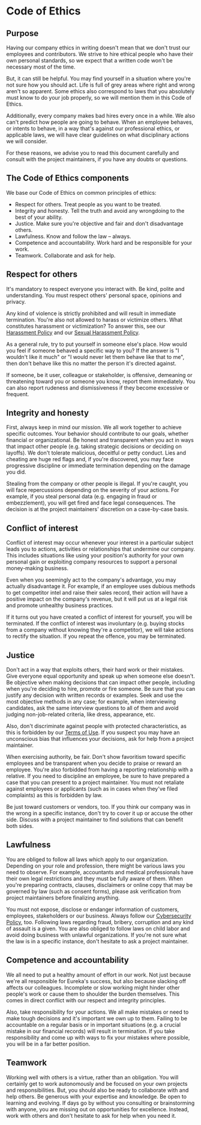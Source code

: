 <!--
===-----------------------------------------------------------------------------------===
Copyright (c) 2021 Calinescu Mihai

For copying notice, see https://github.com/CMihai99/eureka/blob/main/COPYING.
For licenses we use, see https://github.com/CMihai99/eureka/tree/main/LICENSES.
===-----------------------------------------------------------------------------------===
-->

# Code of Ethics

## Purpose

Having our company ethics in writing doesn't mean that we don't trust our employees
and contributors. We strive to hire ethical people who have their own personal
standards, so we expect that a written code won't be necessary most of the time.

But, it can still be helpful. You may find yourself in a situation where you're
not sure how you should act. Life is full of grey areas where right and wrong aren't
so apparent. Some ethics also correspond to laws that you absolutely must know
to do your job properly, so we will mention them in this Code of Ethics.

Additionally, every company makes bad hires every once in a while. We also can't
predict how people are going to behave. When an employee behaves, or intents to
behave, in a way that's against our professional ethics, or applicable laws, we
will have clear guidelines on what disciplinary actions we will consider.

For these reasons, we advise you to read this document carefully and consult
with the project maintainers, if you have any doubts or questions.

## The Code of Ethics components

We base our Code of Ethics on common principles of ethics:

-   Respect for others. Treat people as you want to be treated.
-   Integrity and honesty. Tell the truth and avoid any wrongdoing to the best of your ability.
-   Justice. Make sure you're objective and fair and don't disadvantage others.
-   Lawfulness. Know and follow the law – always.
-   Competence and accountability. Work hard and be responsible for your work.
-   Teamwork. Collaborate and ask for help.

## Respect for others

It's mandatory to respect everyone you interact with. Be kind, polite and
understanding. You must respect others' personal space, opinions and privacy.

Any kind of violence is strictly prohibited and will result in immediate
termination. You're also not allowed to harass or victimize others. What
constitutes harassment or victimization? To answer this, see our [Harassment Policy](https://github.com/CMihai99/eureka/blob/main/docs/Harassment.md)
and our [Sexual Harassment Policy](https://github.com/CMihai99/eureka/blob/main/docs/SexualHarassment.md).

As a general rule, try to put yourself in someone else's place. How would you
feel if someone behaved a specific way to you? If the answer is "I wouldn't like
it much" or "I would never let them behave like that to me", then don't behave
like this no matter the person it's directed against.

If someone, be it user, colleague or stakeholder, is offensive, demeaning or
threatening toward you or someone you know, report them immediately. You can
also report rudeness and dismissiveness if they become excessive or frequent.

## Integrity and honesty

First, always keep in mind our mission. We all work together to achieve
specific outcomes. Your behavior should contribute to our goals, whether
financial or organizational. Be honest and transparent when you act in ways
that impact other people (e.g. taking strategic decisions or deciding on layoffs).
We don't tolerate malicious, deceitful or petty conduct. Lies and cheating are
huge red flags and, if you're discovered, you may face progressive discipline
or immediate termination depending on the damage you did.

Stealing from the company or other people is illegal. If you're caught, you will
face repercussions depending on the severity of your actions. For example, if you
steal personal data (e.g. engaging in fraud or embezzlement), you will get fired
and face legal consequences. The decision is at the project maintainers' discretion on a case-by-case basis.

## Conflict of interest

Conflict of interest may occur whenever your interest in a particular subject
leads you to actions, activities or relationships that undermine our company.
This includes situations like using your position's authority for your own personal
gain or exploiting company resources to support a personal money-making business.

Even when you seemingly act to the company's advantage, you may actually disadvantage
it. For example, if an employee uses dubious methods to get competitor intel
and raise their sales record, their action will have a positive impact on the company's
revenue, but it will put us at a legal risk and promote unhealthy business practices.

If it turns out you have created a conflict of interest for yourself, you will
be terminated. If the conflict of interest was involuntary (e.g. buying stocks
from a company without knowing they're a competitor), we will take actions to
rectify the situation. If you repeat the offence, you may be terminated.

## Justice

Don't act in a way that exploits others, their hard work or their mistakes.
Give everyone equal opportunity and speak up when someone else doesn't.
Be objective when making decisions that can impact other people,
including when you're deciding to hire, promote or fire someone.
Be sure that you can justify any decision with written records or examples.
Seek and use the most objective methods in any case; for example, when
interviewing candidates, ask the same interview questions to all of them
and avoid judging non-job-related criteria, like dress, appearance, etc.

Also, don't discriminate against people with protected characteristics, as this is
forbidden by our [Terms of Use](https://github.com/CMihai99/eureka/blob/main/docs/TermsOfUse.md).
If you suspect you may have an unconscious bias that influences
your decisions, ask for help from a project maintainer.

When exercising authority, be fair. Don't show favoritism toward specific
employees and be transparent when you decide to praise or reward an employee.
You're also forbidded from having a reporting relationship with a relative.
If you need to discipline an employee, be sure to have prepared a case that
you can present to a project maintainer. You must not retaliate against employees
or applicants (such as in cases when they've filed complaints) as this is forbidden by law.

Be just toward customers or vendors, too. If you think our company was in the wrong
in a specific instance, don't try to cover it up or accuse the other side.
Discuss with a project maintainer to find solutions that can benefit both sides.

## Lawfulness

You are obliged to follow all laws which apply to our organization. Depending on
your role and profession, there might be various laws you need to observe. For
example, accountants and medical professionals have their own legal restrictions
and they must be fully aware of them. When you're preparing contracts, clauses,
disclaimers or online copy that may be governed by law (such as consent forms),
please ask verification from project maintainers before finalizing anything.

You must not expose, disclose or endanger information of customers, employees,
stakeholders or our business. Always follow our [Cybersecurity Policy](https://github.com/CMihai99/eureka/blob/main/docs/Cybersecurity.md), too.
Following laws regarding fraud, bribery, corruption and any kind of
assault is a given. You are also obliged to follow laws on child labor
and avoid doing business with unlawful organizations. If you're not sure
what the law is in a specific instance, don't hesitate to ask a project maintainer.

## Competence and accountability

We all need to put a healthy amount of effort in our work. Not just because
we're all responsible for Eureka's success, but also because slacking off
affects our colleagues. Incomplete or slow working might hinder other people's
work or cause them to shoulder the burden themselves.
This comes in direct conflict with our respect and integrity principles.

Also, take responsibility for your actions. We all make mistakes or need to make
tough decisions and it's important we own up to them. Failing to be accountable
on a regular basis or in important situations (e.g. a crucial mistake in our
financial records) will result in termination. If you take responsibility and come up
with ways to fix your mistakes where possible, you will be in a far better position.

## Teamwork

Working well with others is a virtue, rather than an obligation. You will certainly
get to work autonomously and be focused on your own projects and responsibilities.
But, you should also be ready to collaborate with and help others. Be generous with
your expertise and knowledge. Be open to learning and evolving. If days go by without
you consulting or brainstorming with anyone, you are missing out on opportunities
for excellence. Instead, work with others and don't hesitate to ask for help when you need it.
